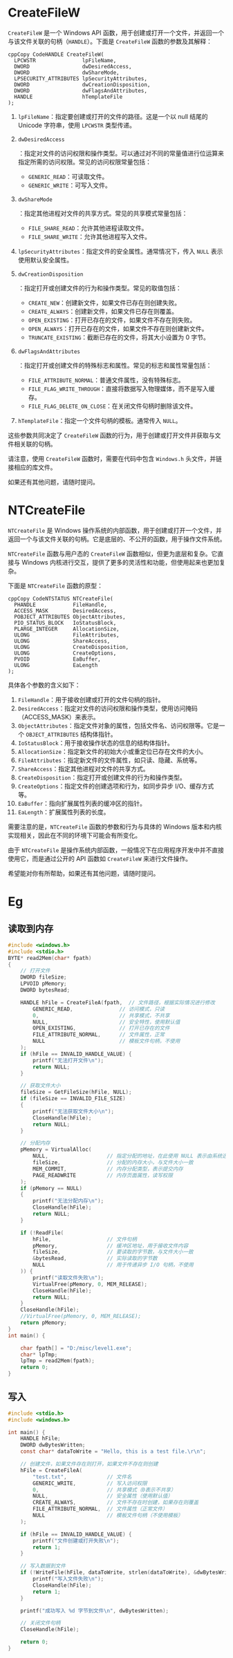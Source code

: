 

# CreateFileW



`CreateFileW` 是一个 Windows API 函数，用于创建或打开一个文件，并返回一个与该文件关联的句柄（`HANDLE`）。下面是 `CreateFileW` 函数的参数及其解释：

```
cppCopy CodeHANDLE CreateFileW(
  LPCWSTR               lpFileName,
  DWORD                 dwDesiredAccess,
  DWORD                 dwShareMode,
  LPSECURITY_ATTRIBUTES lpSecurityAttributes,
  DWORD                 dwCreationDisposition,
  DWORD                 dwFlagsAndAttributes,
  HANDLE                hTemplateFile
);
```

1.  `lpFileName`：指定要创建或打开的文件的路径。这是一个以 null 结尾的 Unicode 字符串，使用 `LPCWSTR` 类型传递。

2.  ```
    dwDesiredAccess
    ```

    ：指定对文件的访问权限和操作类型。可以通过对不同的常量值进行位运算来指定所需的访问权限。常见的访问权限常量包括：

    -   `GENERIC_READ`：可读取文件。
    -   `GENERIC_WRITE`：可写入文件。

3.  ```
    dwShareMode
    ```

    ：指定其他进程对文件的共享方式。常见的共享模式常量包括：

    -   `FILE_SHARE_READ`：允许其他进程读取文件。
    -   `FILE_SHARE_WRITE`：允许其他进程写入文件。

4.  `lpSecurityAttributes`：指定文件的安全属性。通常情况下，传入 `NULL` 表示使用默认安全属性。

5.  ```
    dwCreationDisposition
    ```

    ：指定打开或创建文件的行为和操作类型。常见的取值包括：

    -   `CREATE_NEW`：创建新文件，如果文件已存在则创建失败。
    -   `CREATE_ALWAYS`：创建新文件，如果文件已存在则覆盖。
    -   `OPEN_EXISTING`：打开已存在的文件，如果文件不存在则失败。
    -   `OPEN_ALWAYS`：打开已存在的文件，如果文件不存在则创建新文件。
    -   `TRUNCATE_EXISTING`：截断已存在的文件，将其大小设置为 0 字节。

6.  ```
    dwFlagsAndAttributes
    ```

    ：指定打开或创建文件的特殊标志和属性。常见的标志和属性常量包括：

    -   `FILE_ATTRIBUTE_NORMAL`：普通文件属性，没有特殊标志。
    -   `FILE_FLAG_WRITE_THROUGH`：直接将数据写入物理媒体，而不是写入缓存。
    -   `FILE_FLAG_DELETE_ON_CLOSE`：在关闭文件句柄时删除该文件。

7.  `hTemplateFile`：指定一个文件句柄的模板。通常传入 `NULL`。

这些参数共同决定了 `CreateFileW` 函数的行为，用于创建或打开文件并获取与文件相关联的句柄。

请注意，使用 `CreateFileW` 函数时，需要在代码中包含 `Windows.h` 头文件，并链接相应的库文件。

如果还有其他问题，请随时提问。



# NTCreateFile

`NTCreateFile` 是 Windows 操作系统的内部函数，用于创建或打开一个文件，并返回一个与该文件关联的句柄。它是底层的、不公开的函数，用于操作文件系统。

`NTCreateFile` 函数与用户态的 `CreateFileW` 函数相似，但更为底层和复杂。它直接与 Windows 内核进行交互，提供了更多的灵活性和功能，但使用起来也更加复杂。

下面是 `NTCreateFile` 函数的原型：

```
cppCopy CodeNTSTATUS NTCreateFile(
  PHANDLE            FileHandle,
  ACCESS_MASK        DesiredAccess,
  POBJECT_ATTRIBUTES ObjectAttributes,
  PIO_STATUS_BLOCK   IoStatusBlock,
  PLARGE_INTEGER     AllocationSize,
  ULONG              FileAttributes,
  ULONG              ShareAccess,
  ULONG              CreateDisposition,
  ULONG              CreateOptions,
  PVOID              EaBuffer,
  ULONG              EaLength
);
```

具体各个参数的含义如下：

1.  `FileHandle`：用于接收创建或打开的文件句柄的指针。
2.  `DesiredAccess`：指定对文件的访问权限和操作类型，使用访问掩码（ACCESS_MASK）来表示。
3.  `ObjectAttributes`：指定文件对象的属性，包括文件名、访问权限等。它是一个 `OBJECT_ATTRIBUTES` 结构体指针。
4.  `IoStatusBlock`：用于接收操作状态的信息的结构体指针。
5.  `AllocationSize`：指定新文件的初始大小或重定位已存在文件的大小。
6.  `FileAttributes`：指定新文件的文件属性，如只读、隐藏、系统等。
7.  `ShareAccess`：指定其他进程对文件的共享方式。
8.  `CreateDisposition`：指定打开或创建文件的行为和操作类型。
9.  `CreateOptions`：指定文件的创建选项和行为，如同步异步 I/O、缓存方式等。
10.  `EaBuffer`：指向扩展属性列表的缓冲区的指针。
11.  `EaLength`：扩展属性列表的长度。

需要注意的是，`NTCreateFile` 函数的参数和行为与具体的 Windows 版本和内核实现相关，因此在不同的环境下可能会有所变化。

由于 `NTCreateFile` 是操作系统内部函数，一般情况下在应用程序开发中并不直接使用它，而是通过公开的 API 函数如 `CreateFileW` 来进行文件操作。

希望能对你有所帮助，如果还有其他问题，请随时提问。





# Eg



## 读取到内存



```c
#include <windows.h>
#include <stdio.h>
BYTE* read2Mem(char* fpath)
{
    // 打开文件
    DWORD fileSize;
    LPVOID pMemory;
    DWORD bytesRead;

    HANDLE hFile = CreateFileA(fpath,  // 文件路径，根据实际情况进行修改
        GENERIC_READ,               // 访问模式，只读
        0,                          // 共享模式，不共享
        NULL,                       // 安全特性，使用默认值
        OPEN_EXISTING,              // 打开已存在的文件
        FILE_ATTRIBUTE_NORMAL,      // 文件属性，正常
        NULL                        // 模板文件句柄，不使用
    );
    if (hFile == INVALID_HANDLE_VALUE) {
        printf("无法打开文件\n");
        return NULL;
    }

    // 获取文件大小
    fileSize = GetFileSize(hFile, NULL);
    if (fileSize == INVALID_FILE_SIZE) 
    {
        printf("无法获取文件大小\n");
        CloseHandle(hFile);
        return NULL;
    }

    // 分配内存
    pMemory = VirtualAlloc(
        NULL,                   // 指定分配的地址，在此使用 NULL 表示由系统选择
        fileSize,               // 分配的内存大小，与文件大小一致
        MEM_COMMIT,             // 内存分配类型，表示提交内存
        PAGE_READWRITE          // 内存页面属性，读写权限
    );
    if (pMemory == NULL) 
    {
        printf("无法分配内存\n");
        CloseHandle(hFile);
        return NULL;
    }

    if (!ReadFile(
        hFile,                  // 文件句柄
        pMemory,                // 缓冲区地址，用于接收文件内容
        fileSize,               // 要读取的字节数，与文件大小一致
        &bytesRead,             // 实际读取的字节数
        NULL                    // 用于传递异步 I/O 句柄，不使用
    )) {
        printf("读取文件失败\n");
        VirtualFree(pMemory, 0, MEM_RELEASE);
        CloseHandle(hFile);
        return NULL;
    }
    CloseHandle(hFile);
    //VirtualFree(pMemory, 0, MEM_RELEASE);
    return pMemory;
}
int main() {

    char fpath[] = "D:/misc/level1.exe";
    char* lpTmp;
    lpTmp = read2Mem(fpath);
    return 0;
}


```



## 写入





```c
#include <stdio.h>
#include <windows.h>

int main() {
    HANDLE hFile;
    DWORD dwBytesWritten;
    const char* dataToWrite = "Hello, this is a test file.\r\n";

    // 创建文件，如果文件存在则打开，如果文件不存在则创建
    hFile = CreateFileA(
        "test.txt",             // 文件名
        GENERIC_WRITE,          // 写入访问权限
        0,                      // 共享模式（0表示不共享）
        NULL,                   // 安全属性（使用默认值）
        CREATE_ALWAYS,          // 文件不存在时创建，如果存在则覆盖
        FILE_ATTRIBUTE_NORMAL,  // 文件属性（正常文件）
        NULL                    // 模板文件句柄（不使用模板）
    );

    if (hFile == INVALID_HANDLE_VALUE) {
        printf("文件创建或打开失败\n");
        return 1;
    }

    // 写入数据到文件
    if (!WriteFile(hFile, dataToWrite, strlen(dataToWrite), &dwBytesWritten, NULL)) {
        printf("写入文件失败\n");
        CloseHandle(hFile);
        return 1;
    }

    printf("成功写入 %d 字节到文件\n", dwBytesWritten);

    // 关闭文件句柄
    CloseHandle(hFile);

    return 0;
}

```

